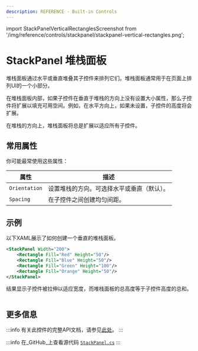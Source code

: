 ```yaml
---
description: REFERENCE - Built-in Controls
---
```


import StackPanelVerticalRectanglesScreenshot from '/img/reference/controls/stackpanel/stackpanel-vertical-rectangles.png';

# StackPanel 堆栈面板

堆栈面板通过水平或垂直堆叠其子控件来排列它们。堆栈面板通常用于在页面上排列UI的一个小部分。

在堆栈面板内部，如果子控件在垂直于堆栈的方向上没有设置大小属性，那么子控件将扩展以填充可用空间。例如，在水平方向上，如果未设置，子控件的高度将会扩展。

在堆栈的方向上，堆栈面板将总是扩展以适应所有子控件。

## 常用属性

你可能最常使用这些属性：

| 属性          | 描述                                                                          |
| ------------- | ------------------------------------------------------------------------------ |
| `Orientation` | 设置堆栈的方向。可选择水平或垂直（默认）。                                       |
| `Spacing`     | 在子控件之间创建均匀间距。                                                      |

## 示例

以下XAML展示了如何创建一个垂直的堆栈面板。

```xml
<StackPanel Width="200">
    <Rectangle Fill="Red" Height="50"/>
    <Rectangle Fill="Blue" Height="50"/>
    <Rectangle Fill="Green" Height="100"/>
    <Rectangle Fill="Orange" Height="50"/>
</StackPanel>
```

结果显示子控件被拉伸以适应宽度，而堆栈面板的总高度等于子控件高度的总和。

<img src={StackPanelVerticalRectanglesScreenshot} alt="" />

## 更多信息

:::info
有关此控件的完整API文档，请参见[此处](http://reference.avaloniaui.net/api/Avalonia.Controls/StackPanel/)。
:::

:::info
在_GitHub_上查看源代码 [`StackPanel.cs`](https://github.com/AvaloniaUI/Avalonia/blob/master/src/Avalonia.Controls/StackPanel.cs)
:::